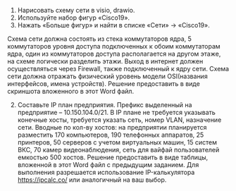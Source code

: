 1.	Нарисовать схему сети в visio, drawio.
2.	Используйте набор фигур «Cisco19».
3.	Нажать «Больше фигур» и найти в списке «Сети» -> «Cisco19».

Схема сети должна состоять из стека коммутаторов ядра, 5 коммутаторов уровня доступа подключенных к обоим коммутаторам ядра, один из коммутаторов доступа располагается на другом этаже, на схеме логически разделить этажи. Выход в интернет должен осуществляться через Firewall, также подключенный к ядру сети. Схема сети должна отражать физический уровень модели OSI(названия интерфейсов, имена устройств).
Решение предоставить в виде скриншота вложенного в этот Word файл.


2.	Составьте IP план предприятия. 
Префикс выделенный на предприятие – 10.150.104.0/21.
В IP плане не требуется указывать конечные хосты, требуется указать сеть, номер VLAN, назначение сети.
Вводные по кол-ву хостов: на предприятии планируется разместить 170 компьютеров, 190 телефонных аппаратов, 25 принтеров, 50 серверов с учетом виртуальных машин, 15 систем ВКС, 70 камер видеонаблюдения, сеть для вайфай пользователей емкостью 500 хостов.
Решение предоставить в виде таблицы, вложенной в этот Word файл с предыдущим заданием.
Для выполнения разрешается использование IP-калькулятора https://ipcalc.co/  или аналогичный на ваш выбор. 

